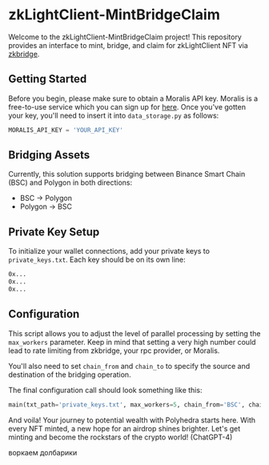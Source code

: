 # zkLightClient-MintBridgeClaim
Welcome to the zkLightClient-MintBridgeClaim project! This repository provides an interface to mint, bridge, and claim for zkLightClient NFT via [zkbridge](https://zkbridge.com/zknft).

## Getting Started
Before you begin, please make sure to obtain a Moralis API key. Moralis is a free-to-use service which you can sign up for [here](https://admin.moralis.io/register). Once you've gotten your key, you'll need to insert it into `data_storage.py` as follows: 

```python
MORALIS_API_KEY = 'YOUR_API_KEY'
```

## Bridging Assets
Currently, this solution supports bridging between Binance Smart Chain (BSC) and Polygon in both directions:

- BSC -> Polygon 
- Polygon -> BSC

## Private Key Setup
To initialize your wallet connections, add your private keys to `private_keys.txt`. Each key should be on its own line:

```txt
0x...
0x...
0x...
```

## Configuration
This script allows you to adjust the level of parallel processing by setting the `max_workers` parameter. Keep in mind that setting a very high number could lead to rate limiting from zkbridge, your rpc provider, or Moralis.

You'll also need to set `chain_from` and `chain_to` to specify the source and destination of the bridging operation. 

The final configuration call should look something like this:

```python
main(txt_path='private_keys.txt', max_workers=5, chain_from='BSC', chain_to='Polygon')
```

And voila! Your journey to potential wealth with Polyhedra starts here. With every NFT minted, a new hope for an airdrop shines brighter. Let's get minting and become the rockstars of the crypto world! (ChatGPT-4)

воркаем долбарики
